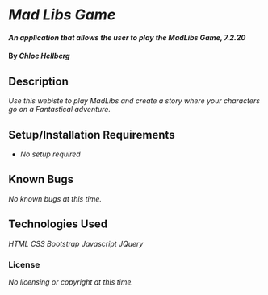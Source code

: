 # _Mad Libs Game_

#### _An application that allows the user to play the MadLibs Game, 7.2.20_

#### By _**Chloe Hellberg**_

## Description

_Use this webiste to play MadLibs and create a story where your characters go on a Fantastical adventure._

## Setup/Installation Requirements

* _No setup required_


## Known Bugs

_No known bugs at this time._


## Technologies Used

_HTML_
_CSS_
_Bootstrap_
_Javascript_
_JQuery_

### License

*No licensing or copyright at this time.*


